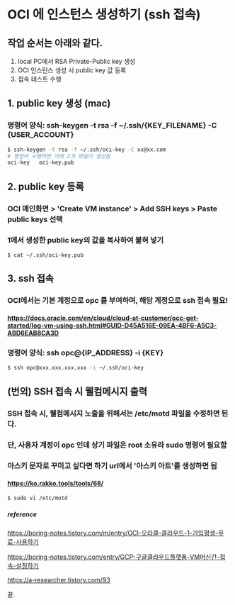 # OCI 에 인스턴스 생성하기 (ssh 접속)

## 작업 순서는 아래와 같다.
1. local PC에서 RSA Private-Public key 생성
2. OCI 인스턴스 생성 시 public key 값 등록
3. 접속 테스트 수행

## 1. public key 생성 (mac)
### 명령어 양식: ssh-keygen -t rsa -f ~/.ssh/{KEY_FILENAME} -C {USER_ACCOUNT}
``` bash
$ ssh-keygen -t rsa -f ~/.ssh/oci-key -C xx@xx.com
# 명령어 수행하면 아래 2개 파일이 생성됨
oci-key   oci-key.pub
```

## 2. public key 등록
### OCI 메인화면 > 'Create VM instance' > Add SSH keys > Paste public keys 선택
### 1에서 생성한 public key의 값을 복사하여 붙혀 넣기
```
$ cat ~/.ssh/oci-key.pub
```

## 3. ssh 접속
### OCI에서는 기본 계정으로 opc 를 부여하며, 해당 계정으로 ssh 접속 필요!
#### https://docs.oracle.com/en/cloud/cloud-at-customer/occ-get-started/log-vm-using-ssh.html#GUID-D45A516E-09EA-4BF6-A5C3-ABD6EAB8CA3D
### 명령어 양식: ssh opc@{IP_ADDRESS} -i {KEY}
``` bash
$ ssh opc@xxx.xxx.xxx.xxx -i ~/.ssh/oci-key
```

## (번외) SSH 접속 시 웰컴메시지 출력
### SSH 접속 시, 웰컴메시지 노출을 위해서는 /etc/motd 파일을 수정하면 된다.
### 단, 사용자 계정이 opc 인데 상기 파일은 root 소유라 sudo 명령어 필요함
### 아스키 문자로 꾸미고 싶다면 하기 url에서 '아스키 아트'를 생성하면 됨
#### https://ko.rakko.tools/tools/68/
``` bash
$ sudo vi /etc/motd
```


##### reference
https://boring-notes.tistory.com/m/entry/OCI-오라클-클라우드-1-가입평생-무료-사용하기

https://boring-notes.tistory.com/entry/GCP-구글클라우드플랫폼-VM머신간-접속-설정하기

https://a-researcher.tistory.com/93



끝.

